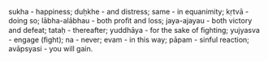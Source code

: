 sukha - happiness; duḥkhe - and distress; same - in equanimity; kṛtvā - doing so; lābha-alābhau - both proﬁt and loss; jaya-ajayau - both victory and defeat; tataḥ - thereafter; yuddhāya - for the sake of ﬁghting; yujyasva - engage (ﬁght); na - never; evam - in this way; pāpam - sinful reaction; avāpsyasi - you will gain.